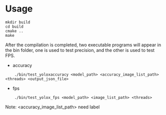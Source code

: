 # Usage

    mkdir build 
    cd build
    cmake ..
    make

After the compilation is completed, two executable programs will appear in the bin folder, one is used to test precision, and the other is used to test FPS.

- accuracy

```
    ./bin/test_yoloxaccuracy <model_path> <accuracy_image_list_path> <threads> <output_json_file>
```
- fps

```
    ./bin/test_yolox_fps <model_path> <image_list_path> <threads>
```

Note: <accuracy_image_list_path> need label

